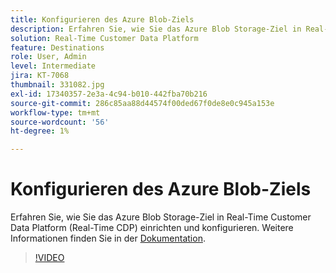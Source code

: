 ```yaml
---
title: Konfigurieren des Azure Blob-Ziels
description: Erfahren Sie, wie Sie das Azure Blob Storage-Ziel in Real-Time Customer Data Platform (Real-Time CDP) einrichten und konfigurieren.
solution: Real-Time Customer Data Platform
feature: Destinations
role: User, Admin
level: Intermediate
jira: KT-7068
thumbnail: 331082.jpg
exl-id: 17340357-2e3a-4c94-b010-442fba70b216
source-git-commit: 286c85aa88d44574f00ded67f0de8e0c945a153e
workflow-type: tm+mt
source-wordcount: '56'
ht-degree: 1%

---
```


# Konfigurieren des Azure Blob-Ziels

Erfahren Sie, wie Sie das Azure Blob Storage-Ziel in Real-Time Customer Data Platform (Real-Time CDP) einrichten und konfigurieren. Weitere Informationen finden Sie in der [Dokumentation](https://experienceleague.adobe.com/docs/experience-platform/destinations/catalog/cloud-storage/azure-blob.html?lang=de).

>[!VIDEO](https://video.tv.adobe.com/v/331082/?learn=on&enablevpops)

